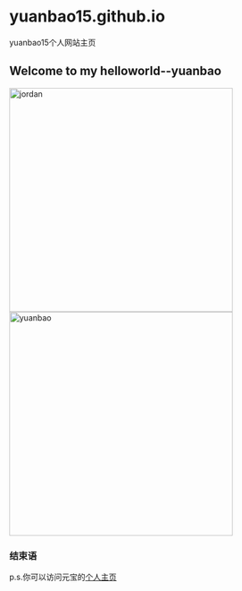 # yuanbao15.github.io
yuanbao15个人网站主页

## Welcome to my helloworld--yuanbao

<img src="https://yuanbao-oss.oss-cn-shenzhen.aliyuncs.com/img/public_imgs/YB/Jordan.jpg" width = "400" height = "400" alt="jordan" align=center />
<img src="https://yuanbao-oss.oss-cn-shenzhen.aliyuncs.com/img/public_imgs/YB/Yuanbao.jpg" width = "400" height = "400" alt="yuanbao" align=center />


### 结束语
p.s.你可以访问元宝的[个人主页](https://yuanbao15.github.io)
